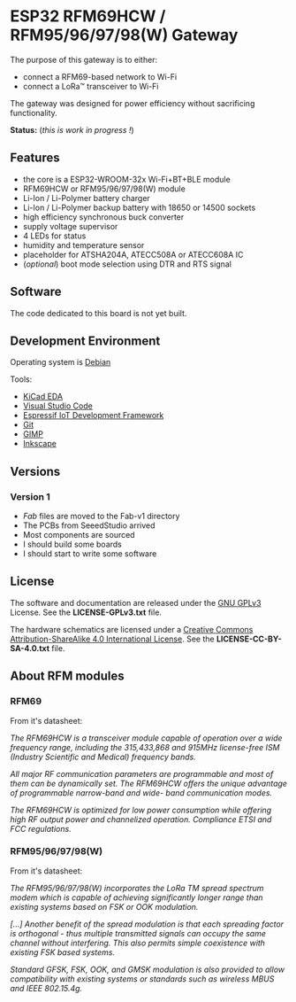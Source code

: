 
# ESP32 RFM69HCW / RFM95/96/97/98(W) Gateway

The purpose of this gateway is to either:

- connect a RFM69-based network to Wi-Fi
- connect a LoRa&trade; transceiver to Wi-Fi

The gateway was designed for power efficiency without sacrificing functionality.

**Status:** (*this is work in progress !*)

## Features

- the core is a ESP32-WROOM-32x Wi-Fi+BT+BLE module
- RFM69HCW or RFM95/96/97/98(W) module
- Li-Ion / Li-Polymer battery charger
- Li-Ion / Li-Polymer backup battery with 18650 or 14500 sockets
- high efficiency synchronous buck converter
- supply voltage supervisor
- 4 LEDs for status
- humidity and temperature sensor
- placeholder for ATSHA204A, ATECC508A or ATECC608A IC
- (*optional*) boot mode selection using DTR and RTS signal

## Software

The code dedicated to this board is not yet built.

## Development Environment

Operating system is [Debian](https://www.debian.org/)

Tools:

- [KiCad EDA](http://kicad-pcb.org/)
- [Visual Studio Code](https://code.visualstudio.com/)
- [Espressif IoT Development Framework](https://github.com/espressif/esp-idf)
- [Git](https://git-scm.com/)
- [GIMP](https://www.gimp.org/)
- [Inkscape](https://inkscape.org/en/)

## Versions

### Version 1

- *Fab* files are moved to the Fab-v1 directory
- The PCBs from SeeedStudio arrived
- Most components are sourced
- I should build some boards
- I should start to write some software

## License

The software and documentation are released under the [GNU GPLv3](http://www.gnu.org/licenses/gpl-3.0.html) License. See the __LICENSE-GPLv3.txt__ file.

The hardware schematics are licensed under a [Creative Commons Attribution-ShareAlike 4.0 International License](http://creativecommons.org/licenses/by-sa/4.0/).
See the __LICENSE-CC-BY-SA-4.0.txt__ file.

## About RFM modules

### RFM69

From it's datasheet:

*The RFM69HCW is a transceiver module capable of operation over a wide frequency range, including the 315,433,868 and 915MHz license-free ISM (Industry Scientific and Medical) frequency bands.*

*All major RF communication parameters are programmable and most of them can be dynamically set. The RFM69HCW offers the unique advantage of programmable narrow-band and wide- band communication modes.*

*The RFM69HCW is optimized for low power consumption while offering high RF output power and channelized operation. Compliance ETSI and FCC regulations.*

### RFM95/96/97/98(W)

From it's datasheet:

*The RFM95/96/97/98(W) incorporates the LoRa TM spread spectrum modem which is capable of achieving significantly longer range than existing systems based on FSK or OOK modulation.*

*[...] Another benefit of the spread modulation is that each spreading factor is orthogonal - thus multiple transmitted signals can occupy the same channel without interfering. This also permits simple coexistence with existing FSK based systems.*

*Standard GFSK, FSK, OOK, and GMSK modulation is also provided to allow compatibility with existing systems or standards such as wireless MBUS and IEEE 802.15.4g.*

